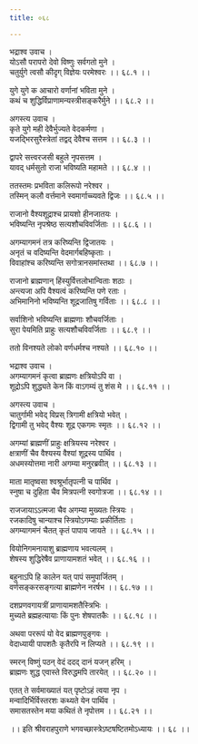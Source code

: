 ```yaml
---
title: ०६८

---
```

भद्राश्व उवाच ।  
योऽसौ परापरो देवो विष्णुः सर्वगतो मुने ।  
चतुर्युगे त्वसौ कीदृग् विज्ञेयः परमेश्वरः ।। ६८.१ ।।  
  
युगे युगे क आचारो वर्णानां भविता मुने ।  
कथं च शुद्धिर्विप्राणामन्यस्त्रीसङ्करैर्मुने ।। ६८.२ ।।  
  
अगस्त्य उवाच ।  
कृते युगे मही देवैर्भुज्यते वेदकर्मणा ।  
यजद्भिरसुरैस्त्रेतां तद्वद् देवैश्च सत्तम ।। ६८.३ ।।  
  
द्वापरे सत्त्वरजसी बहुले नृपसत्तम ।  
यावद् धर्मसुतो राजा भविष्यति महामते ।। ६८.४ ।।  
  
ततस्तमः प्रभविता कलिरूपो नरेश्वर ।  
तस्मिन् कलौ वर्त्तमाने स्वमार्गाच्च्यवते द्विजः ।। ६८.५ ।।  
  
राजानो वैश्यशूद्राश्च प्रायशो हीनजातयः ।  
भविष्यन्ति नृपश्रेष्ठ सत्यशौचविवर्जिताः ।। ६८.६ ।।  
  
अगम्यागमनं तत्र करिष्यन्ति द्विजातयः ।  
अनृतं च वदिष्यन्ति वेदमार्गबहिष्कृताः ।  
विवाहांश्च करिष्यन्ति सगोत्रानसमांस्तथा ।। ६८.७ ।।  
  
राजानो ब्राह्मणान् हिंस्युर्वित्तलोभान्विताः शठाः ।  
अन्त्यजा अपि वैश्यत्वं करिष्यन्ति पणे रताः ।  
अभिमानिनो भविष्यन्ति शूद्रजातिषु गर्विताः ।। ६८.८ ।।  
  
सर्वाशिनो भविष्यन्ति ब्राह्मणाः शौचवर्जिताः ।  
सुरा पेयमिति प्राहुः सत्यशौचविवर्जिताः ।। ६८.९ ।।  
  
ततो विनश्यते लोको वर्णधर्मश्च नश्यते ।। ६८.१० ।।  
  
भद्राश्व उवाच ।  
अगम्यागमनं कृत्वा ब्राह्मणः क्षत्रियोऽपि वा ।  
शूद्रोऽपि शुद्ध्यते केन किं वाऽगम्यं तु शंस मे ।। ६८.११ ।।  
  
अगस्त्य उवाच ।  
चातुर्गामी भवेद् विप्रस् त्रिगामी क्षत्रियो भवेत् ।  
द्विगामी तु भवेद् वैश्यः शूद्र एकगमः स्मृतः ।। ६८.१२ ।।  
  
अगम्यां ब्राह्मणीं प्राहुः क्षत्रियस्य नरेश्वर ।  
क्षत्राणीं चैव वैश्यस्य वैश्यां शूद्रस्य पार्थिव ।  
अधमस्योत्तमा नारी अगम्या मनुरब्रवीत् ।। ६८.१३ ।।  
  
माता मातृष्वसा श्वश्रूर्भातृपत्नी च पार्थिव ।  
स्नुषा च दुहिता चैव मित्रपत्नी स्वगोत्रजा ।। ६८.१४ ।।  
  
राजजायाऽऽत्मजा चैव अगम्या मुख्यतः स्त्रियः ।  
रजकादिषु चान्याश्च स्त्रियोऽगम्याः प्रकीर्तिताः ।  
अगम्यागमनं चैतत् कृतं पापाय जायते ।। ६८.१५ ।।  
  
वियोनिगमनायाशु ब्राह्मणाय भवत्यलम् ।  
शेषस्य शुद्धिरेषैव प्राणायामशतं भवेत् ।। ६८.१६ ।।  
  
बहुनाऽपि हि कालेन यत् पापं समुपार्जितम् ।  
वर्णसङ्करसङ्गत्या ब्राह्मणेन नरर्षभ ।। ६८.१७ ।।  
  
दशप्रणवगायत्रीं प्राणायामशतैस्त्रिभिः ।  
मुच्यते ब्रह्महत्यायाः किं पुनः शेषपातकैः ।। ६८.१८ ।।  
  
अथवा पररूपं यो वेद ब्राह्मणपुङ्गवः ।  
वेदाध्यायी पापशतैः कृतैरपि न लिप्यते ।। ६८.१९ ।।  
  
स्मरन् विष्णुं पठन् वेदं ददद् दानं यजन् हरिम् ।  
ब्राह्मणः शुद्ध एवास्ते विरुद्धमपि तारयेत् ।। ६८.२० ।।  
  
एतत् ते सर्वमाख्यातं यत् पृष्टोऽहं त्वया नृप ।  
मन्वादिर्भिर्विस्तरशः कथ्यते येन पार्थिव ।  
समासतस्तेन मया कथितं ते नृपोत्तम ।। ६८.२१ ।।  
  
।। इति श्रीवराहपुराणे भगवच्छास्त्रेऽष्टषष्टितमोऽध्यायः ।। ६८ ।।